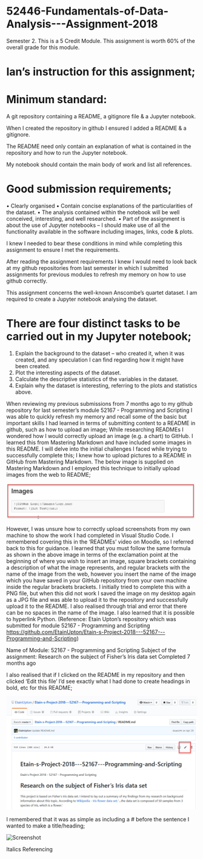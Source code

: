 # 52446-Fundamentals-of-Data-Analysis---Assignment-2018
Semester 2. This is a 5 Credit Module. This assignment is worth 60% of the overall grade for this module.

# Ian’s instruction for this assignment;

# Minimum standard:
A git repository containing a README, a gitignore file & a Jupyter notebook. 

When I created the repository in github I ensured I added a README & a gitignore.

The README need only contain an explanation of what is contained in the repository and how to run the Jupyter notebook.

My notebook should contain the main body of work and list all references.

# Good submission requirements;
•	Clearly organised
•	Contain concise explanations of the particularities of the dataset.
•	The analysis contained within the notebook will be well conceived, interesting, and well researched.
•	Part of the assignment is about the use of Jupyter notebooks – I should make use of all the functionality available in the software including images, links, code & plots.

I knew I needed to bear these conditions in mind while completing this assignment to ensure I met the requirements.

After reading the assignment requirements I knew I would need to look back at my github repositories from last semester in which I submitted assignments for previous modules to refresh my memory on how to use github correctly.  

This assignment concerns the well-known Anscombe’s quartet dataset. I am required to create a Jupyter notebook analysing the dataset. 

# There are four distinct tasks to be carried out in my Jupyter notebook;
1.	Explain the background to the dataset – who created it, when it was created, and any speculation I can find regarding how it might have been created.
2.	Plot the interesting aspects of the dataset.
3.	Calculate the descriptive statistics of the variables in the dataset.
4.	Explain why the dataset is interesting, referring to the plots and statistics above. 

When reviewing my previous submissions from 7 months ago to my github repository for last semester’s module 52167 - Programming and Scripting I was able to quickly refresh my memory and recall some of the basic but important skills I had learned in terms of submitting content to a README in github, such as how to upload an image;
While researching READMEs I wondered how I would correctly upload an image (e.g. a chart) to GitHub. I learned this from Mastering Markdown and have included some images in this README. I will delve into the initial challenges I faced while trying to successfully complete this; I knew how to upload pictures to a README in GitHub from Mastering Markdown. The below image is supplied on Mastering Markdown and I employed this technique to initially upload images from the web to README;

![Screenshot](HowToUploadImagesInREADME.jpg)
 
However, I was unsure how to correctly upload screenshots from my own machine to show the work I had completed in Visual Studio Code. I remembered covering this in the ‘READMEs’ video on Moodle, so I referred back to this for guidance. I learned that you must follow the same formula as shown in the above image in terms of the exclamation point at the beginning of where you wish to insert an image, square brackets containing a description of what the image represents, and regular brackets with the name of the image from the web, however you insert the name of the image which you have saved in your GitHub repository from your own machine inside the regular brackets brackets. I initially tried to complete this with a PNG file, but when this did not work I saved the image on my desktop again as a JPG file and was able to upload it to the repository and successfully upload it to the README. I also realised through trial and error that there can be no spaces in the name of the image.
I also learned that it is possible to hyperlink Python.
(Reference: Etain Upton’s repository which was submitted for module 52167 - Programming and Scripting https://github.com/EtainUpton/Etain-s-Project-2018---52167---Programming-and-Scripting)

Name of Module: 52167 - Programming and Scripting
Subject of the assignment:
Research on the subject of Fisher’s Iris data set
Completed 7 months ago

I also realised that if I clicked on the README in my repository and then clicked ‘Edit this file’ I’d see exactly what I had done to create headings in bold, etc for this README;
 
![Screenshot](ScreenshotDisplayingEdit.jpg)

I remembered that it was as simple as including a # before the sentence I wanted to make a title/heading;
 
![Screenshot](Etain'sPreviousREADME.jpg)

Italics
Referencing
